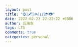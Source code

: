 ```yaml
---
layout: post
title: "⌚️📖️🖋️🏀️🚲️🚉️🎼️🍵️🏞️📷️"
date: 2222-02-22 22:22:22 +0800
author: 丘海东
tags: LTS
comments: true
categories: personal
---
```


